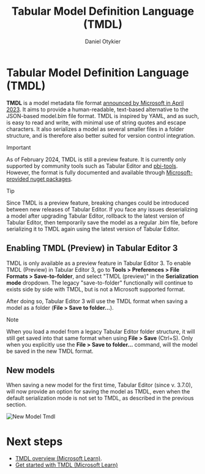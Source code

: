 ﻿---
uid: tmdl
title: Tabular Model Definition Language (TMDL)
author: Daniel Otykier
updated: 2023-05-22
applies_to:
  editions:
    - edition: Desktop
      none: x
    - edition: Business
    - edition: Enterprise
---
# Tabular Model Definition Language (TMDL)

**TMDL** is a model metadata file format [announced by Microsoft in April 2023](https://powerbi.microsoft.com/en-ie/blog/announcing-public-preview-of-the-tabular-model-definition-language-tmdl/). It aims to provide a human-readable, text-based alternative to the JSON-based model.bim file format. TMDL is inspired by YAML, and as such, is easy to read and write, with minimal use of string quotes and escape characters. It also serializes a model as several smaller files in a folder structure, and is therefore also better suited for version control integration.

> [!IMPORTANT]
> As of February 2024, TMDL is still a preview feature. It is currently only supported by community tools such as Tabular Editor and [pbi-tools](https://pbi.tools/). However, the format is fully documented and available through [Microsoft-provided nuget packages](https://www.nuget.org/packages/Microsoft.AnalysisServices.Tabular.Tmdl.retail.amd64/19.64.0-TmdlPreview).

> [!TIP]
> Since TMDL is a preview feature, breaking changes could be introduced between new releases of Tabular Editor. If you face any issues deserializing a model after upgrading Tabular Editor, rollback to the latest version of Tabular Editor, then temporarily save the model as a regular .bim file, before serializing it to TMDL again using the latest version of Tabular Editor.


## Enabling TMDL (Preview) in Tabular Editor 3

TMDL is only available as a preview feature in Tabular Editor 3. To enable TMDL (Preview) in Tabular Editor 3, go to **Tools > Preferences > File Formats > Save-to-folder**, and select "TMDL (preview)" in the **Serialization mode** dropdown. The legacy "save-to-folder" functionally will continue to exists side by side with TMDL, but is not a Microsoft supported format.

After doing so, Tabular Editor 3 will use the TMDL format when saving a model as a folder (**File > Save to folder...**).

> [!NOTE]
> When you load a model from a legacy Tabular Editor folder structure, it will still get saved into that same format when using **File > Save** (Ctrl+S). Only when you explicitly use the **File > Save to folder...** command, will the model be saved in the new TMDL format.

## New models

When saving a new model for the first time, Tabular Editor (since v. 3.7.0), will now provide an option for saving the model as TMDL, even when the default serialization mode is not set to TMDL, as described in the previous section.

![New Model Tmdl](../../images/new-model-tmdl.png)

# Next steps

- [TMDL overview (Microsoft Learn)](https://learn.microsoft.com/en-us/analysis-services/tmdl/tmdl-overview?view=asallproducts-allversions).
- [Get started with TMDL (Microsoft Learn)](https://learn.microsoft.com/en-us/analysis-services/tmdl/tmdl-how-to?view=asallproducts-allversions)
